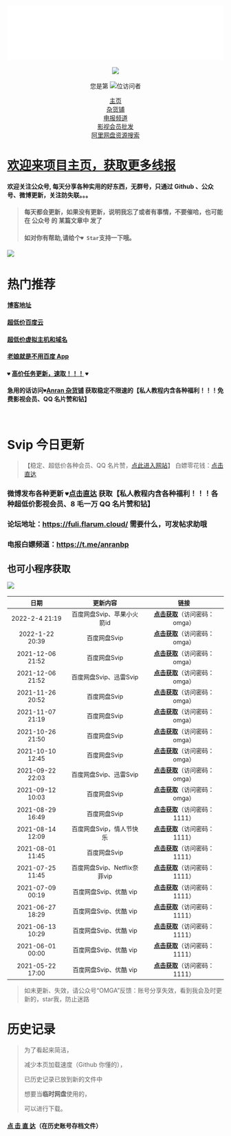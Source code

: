 
![](https://github.com/anran-world/anran-world/raw/master/solstice23.svg)

<p align="center"> 
  <img src="https://github-readme-stats.vercel.app/api?username=anran-world&show_icons=true&theme=radical&hide_border=true" width="550"/>
</p>
<p align="center"> 
  您是第  <img src="https://profile-counter.glitch.me/anran-world/count.svg" />位访问者
</p>
<p align="center"> 
  <a href="https://52bp.icu" target="_blank">主页</a><br />
  <a href="http://anran.ga" target="_blank">杂货铺</a><br />
  <a href="https://t.me/anranbp" target="_blank">电报频道</a><br />
  <a href="http://feizhu.fk77.cn/" target="_blank">影视会员批发</a><br />
  <a href="https://blog.zhaowenran.com/alipan" target="_blank">阿里网盘资源搜索</a><br />
</p> 


# [欢迎来项目主页，获取更多线报](https://github.com/anran-world/Anranawsl "项目主页")

#### 欢迎关注公众号, 每天分享各种实用的好东西，**无群号**，只通过 Github 、公众号、微博更新，关注防失联。。。

> #### 每天都会更新，如果没有更新，说明我忘了或者有事情，不要催哈，也可能在 公众号 的 某篇文章中 发了
>
> #### 如对你有帮助,请给个`♥ Star`支持一下哦。

<img src="https://cdn.jsdelivr.net/gh/anran-world/contact@master/教程存图/扫码_搜索联合传播样式-标准色版.hzbgqs122q0.png" width="400px">

<br>

# 热门推荐

#### [博客地址](https://52bp.icu/ "博客地址：")

#### [超低价百度云](http://154.89.4.83 "超低价百度云：")

#### [超低价虚拟主机和域名](https://host.haojiyou.space/ "超低价百度云：")

#### [老娘就是不用百度 App](https://www.3kla.xyz/blog/1592.html)

#### `♥` [高价任务更新，速取！！！](https://www.3kla.xyz/blog/1623.html "高价任务更新，速取！！！") `♥`

#### 急用的话访问`♥`[Anran 杂货铺](http://154.89.4.83 "Anran杂货铺") 获取稳定不限速的【私人教程内含各种福利！！！免费影视会员、QQ 名片赞和钻】

  <br>

# Svip 今日更新

> 【稳定、超低价各种会员、QQ 名片赞，[点此进入网站](https://omga.gq)】
> 白嫖零花钱：[点击直达](https://www.3kla.xyz/blog/1623.html)
### 微博发布各种更新   `♥`[点击直达](https://weibo.com/anranomga "公众号omga") 获取【私人教程内含各种福利！！！各种超低价影视会员、8 毛一万 QQ 名片赞和钻】
### 论坛地址：https://fuli.flarum.cloud/ 需要什么，可发帖求助哦
### 电报白嫖频道：https://t.me/anranbp

## 也可小程序获取
<img src="https://cdn.jsdelivr.net/gh/anran-world/contact@master/%E6%95%99%E7%A8%8B%E5%AD%98%E5%9B%BE/image.14xtpomvbvcw.png" width="150px">

|        日期        |           更新内容           |                             链接                             |
| :----------------: | :--------------------------: | :----------------------------------------------------------: |
| 2022-2-4   21:19 | 百度网盘Svip、苹果小火箭id| <a href="https://url44.ctfile.com/f/30401944-541630255-3355fc" target="_blank">**点击获取**</a>（访问密码：omga） |
| 2022-1-22   20:39 | 百度网盘Svip| <a href="https://url44.ctfile.com/f/30401944-538981401-d18fe4" target="_blank">**点击获取**</a>（访问密码：omga） |
| 2021-12-06   21:52 | 百度网盘Svip| <a href="https://url44.ctfile.com/f/30401944-530790486-ddd18d" target="_blank">**点击获取**</a>（访问密码：omga） |
| 2021-12-06   21:52 | 百度网盘Svip、迅雷Svip| <a href="https://url44.ctfile.com/f/30401944-524638183-b05f47" target="_blank">**点击获取**</a>（访问密码：omga） |
| 2021-11-26   20:52 | 百度网盘Svip| <a href="https://url44.ctfile.com/f/30401944-522310297-7b5ad9" target="_blank">**点击获取**</a>（访问密码：omga） |
| 2021-11-07   21:19 | 百度网盘Svip| <a href="https://url44.ctfile.com/f/30401944-519908180-99dc24" target="_blank">**点击获取**</a>（访问密码：omga） |
| 2021-10-26   21:50 | 百度网盘Svip| <a href="https://url44.ctfile.com/f/30401944-518777452-898300" target="_blank">**点击获取**</a>（访问密码：omga） |
| 2021-10-10   12:45 | 百度网盘Svip| <a href="https://url44.ctfile.com/f/30401944-516922822-f0f3ee" target="_blank">**点击获取**</a>（访问密码：omga） |
| 2021-09-22   22:03 | 百度网盘Svip、迅雷Svip | <a href="https://url44.ctfile.com/f/30401944-514593649-dc4a01" target="_blank">**点击获取**</a>（访问密码：omga） |
| 2021-09-12   10:03 | 百度网盘Svip | <a href="https://url44.ctfile.com/f/30401944-513362935-14064a" target="_blank">**点击获取**</a>（访问密码：omga） |
| 2021-08-29   16:49 | 百度网盘Svip | <a href="https://url44.ctfile.com/f/30401944-510634874-4d7209" target="_blank">**点击获取**</a>（访问密码：1111） |
| 2021-08-14   12:09 | 百度网盘Svip，情人节快乐 | <a href="https://url44.ctfile.com/f/30401944-506261090-9eaa9a" target="_blank">**点击获取**</a>（访问密码：1111） |
| 2021-08-01   11:45 | 百度网盘Svip |<a href="https://n802.com/f/30401944-504396736-adb423" target="_blank">**点击获取**</a>（访问密码：1111） |
| 2021-07-25   11:45 | 百度网盘Svip、Netflix奈菲vip |<a href="https://n802.com/f/30401944-503480638-b164b2" target="_blank">**点击获取**</a>（访问密码：1111） |
| 2021-07-09   00:19 |    百度网盘Svip、优酷 vip    |<a href="https://n802.com/f/30401944-501652103-1aabf7" target="_blank">**点击获取**</a>（访问密码：1111） |
| 2021-06-27   18:29 |    百度网盘Svip、优酷 vip    |<a href="https://n802.com/f/30401944-501652103-1aabf7" target="_blank">**点击获取**</a>（访问密码：1111） |
| 2021-06-13   10:29 |    百度网盘Svip、优酷 vip    |<a href="https://n802.com/f/30401944-501652103-1aabf7" target="_blank">**点击获取**</a>（访问密码：1111） |
| 2021-06-01   00:00 |    百度网盘Svip、优酷 vip    |<a href="https://n802.com/f/30401944-497629577-a2113a" target="_blank">**点击获取**</a>（访问密码：1111） |
|  2021-05-22 17:00  |    百度网盘Svip、优酷 vip    |<a href="https://n802.com/f/30401944-496836586-9306d7" target="_blank">**点击获取**</a>（访问密码：1111） |

> 如未更新、失效，请公众号“OMGA”反馈：账号分享失效，看到我会及时更新的，star我，防止迷路

# 历史记录

> 为了看起来简洁，
>
> 减少本页加载速度（Github 你懂的），
>
> 已历史记录已放到新的文件中
>
> 想要当**临时网盘**使用的，
>
> 可以进行下载。

#### <a href="https://github.com/anran-world/Anranawsl/blob/master/0.%E5%85%B1%E4%BA%AB%E4%BC%9A%E5%91%98%E5%8E%86%E5%8F%B2%E5%88%86%E4%BA%AB.md">点 击 直 达</a>（在历史账号存档文件）

